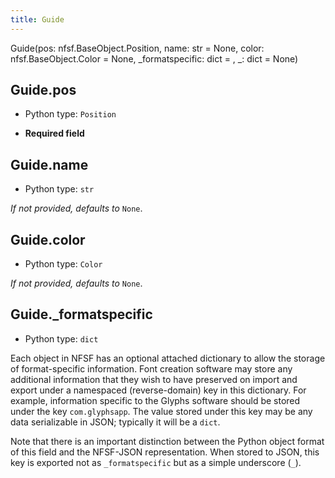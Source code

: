 ```yaml
---
title: Guide
---
```

Guide(pos: nfsf.BaseObject.Position, name: str = None, color: nfsf.BaseObject.Color = None, _formatspecific: dict = <factory>, _: dict = None)
## Guide.pos

* Python type: `Position`

* **Required field**




## Guide.name

* Python type: `str`


*If not provided, defaults to* `None`.


## Guide.color

* Python type: `Color`


*If not provided, defaults to* `None`.


## Guide._formatspecific

* Python type: `dict`


Each object in NFSF has an optional attached dictionary to allow the storage
of format-specific information. Font creation software may store any additional
information that they wish to have preserved on import and export under a
namespaced (reverse-domain) key in this dictionary. For example, information
specific to the Glyphs software should be stored under the key `com.glyphsapp`.
The value stored under this key may be any data serializable in JSON; typically
it will be a `dict`.

Note that there is an important distinction between the Python object format
of this field and the NFSF-JSON representation. When stored to JSON, this key
is exported not as `_formatspecific` but as a simple underscore (`_`).



